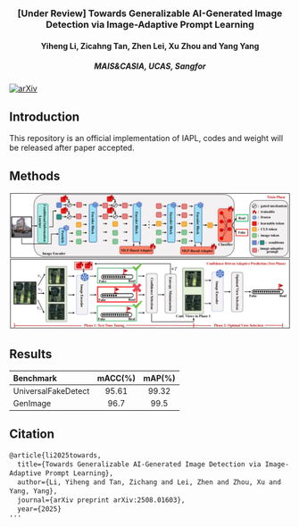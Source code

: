 <div align="center">
<!-- <h1>RCTrans</h1> -->
<h3>[Under Review] Towards Generalizable AI-Generated Image Detection via Image-Adaptive Prompt Learning</h3>
<h4>Yiheng Li, Zicahng Tan, Zhen Lei, Xu Zhou and Yang Yang<h4>
<h5>MAIS&CASIA, UCAS, Sangfor<h5>
</div>

[![arXiv](https://img.shields.io/badge/arXiv-Paper-<COLOR>.svg)](https://arxiv.org/abs/2508.01603)

## Introduction

This repository is an official implementation of IAPL, codes and weight will be released after paper accepted.

## Methods
![](IAPL_overview.png)

## Results

| Benchmark |  mACC(%)  |  mAP(%)   | 
| :-------- | :---: | :---: |
| UniversalFakeDetect   | 95.61  | 99.32  |
| GenImage | 96.7  | 99.5  |

## Citation
```
@article{li2025towards,
  title={Towards Generalizable AI-Generated Image Detection via Image-Adaptive Prompt Learning},
  author={Li, Yiheng and Tan, Zichang and Lei, Zhen and Zhou, Xu and Yang, Yang},
  journal={arXiv preprint arXiv:2508.01603},
  year={2025}
'''
